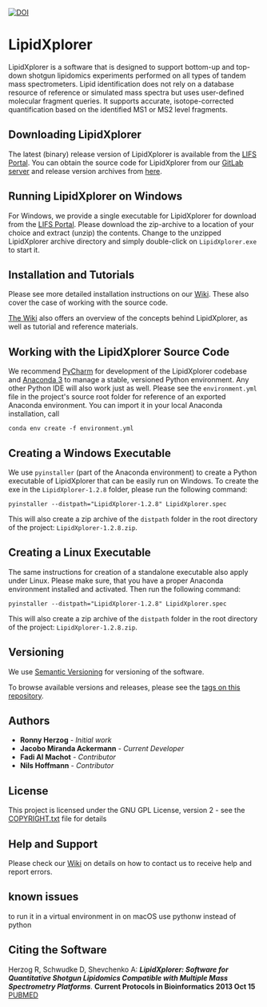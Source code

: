 [![DOI](https://zenodo.org/badge/DOI/10.5281/zenodo.3483976.svg)](https://doi.org/10.5281/zenodo.3483976)
# LipidXplorer

LipidXplorer is a software that is designed to support bottom-up and top-down shotgun lipidomics experiments performed 
on all types of tandem mass spectrometers. Lipid identification does not rely on a database resource of reference 
or simulated mass spectra but uses user-defined molecular fragment queries. It supports accurate, isotope-corrected 
quantification based on the identified MS1 or MS2 level fragments.

## Downloading LipidXplorer

The latest (binary) release version of LipidXplorer is available from the [LIFS Portal](https://lifs.isas.de/lipidxplorer.html). 
You can obtain the source code for LipidXplorer from our [GitLab server](https://gitlab.isas.de/lifs/lipidxplorer) and release version archives from [here](https://gitlab.isas.de/lifs/lipidxplorer/-/releases).

## Running LipidXplorer on Windows

For Windows, we provide a single executable for LipidXplorer for download from the [LIFS Portal](https://lifs.isas.de/lipidxplorer.html).
Please download the zip-archive to a location of your choice and extract (unzip) the contents. 
Change to the unzipped LipidXplorer archive directory and simply double-click on `LipidXplorer.exe` to start it.

## Installation and Tutorials

Please see more detailed installation instructions on our [Wiki](https://lifs.isas.de/wiki/index.php/LipidXplorer_Installation).
These also cover the case of working with the source code.

[The Wiki](https://lifs.isas.de/wiki/index.php) also offers an overview of the concepts behind LipidXplorer, as well as tutorial and reference materials.

## Working with the LipidXplorer Source Code

We recommend [PyCharm](https://www.jetbrains.com/pycharm/) for development of the LipidXplorer codebase and [Anaconda 3](https://www.anaconda.com/distribution/) to manage a stable, versioned Python environment.
Any other Python IDE will also work just as well.
Please see the `environment.yml` file in the project's source root folder for reference of an exported Anaconda environment. You can import it in your local Anaconda installation, call 
 
    conda env create -f environment.yml 

## Creating a Windows Executable

We use `pyinstaller` (part of the Anaconda environment) to create a Python executable of LipidXplorer that can be easily run on Windows.
To create the exe in the `LipidXplorer-1.2.8` folder, please run the following command:

    pyinstaller --distpath="LipidXplorer-1.2.8" LipidXplorer.spec

This will also create a zip archive of the `distpath` folder in the root directory of the project: `LipidXplorer-1.2.8.zip`.

## Creating a Linux Executable

The same instructions for creation of a standalone executable also apply under Linux. Please make sure, that you have a proper Anaconda environment
installed and activated. Then run the following command:

    pyinstaller --distpath="LipidXplorer-1.2.8" LipidXplorer.spec

This will also create a zip archive of the `distpath` folder in the root directory of the project: `LipidXplorer-1.2.8.zip`.

## Versioning

We use [Semantic Versioning](http://semver.org/) for versioning of the software.
 
To browse available versions and releases, please see the [tags on this repository](https://gitlab.isas.de/lifs/lipidxplorer/tags). 

## Authors

* **Ronny Herzog** - *Initial work*
* **Jacobo Miranda Ackermann** - *Current Developer*
* **Fadi Al Machot** - *Contributor*
* **Nils Hoffmann** - *Contributor*

## License

This project is licensed under the GNU GPL License, version 2 - see the [COPYRIGHT.txt](COPYRIGHT.txt) file for details

## Help and Support

Please check our [Wiki](https://lifs.isas.de/wiki/index.php) on details on how to contact us to receive help and report errors.

## known issues
to run it in a virtual environment in on macOS use pythonw instead of python

## Citing the Software
Herzog R, Schwudke D, Shevchenko A: ***LipidXplorer: Software for Quantitative Shotgun Lipidomics Compatible with Multiple Mass Spectrometry Platforms***. **Current Protocols in Bioinformatics 2013 Oct 15** [PUBMED](https://www.ncbi.nlm.nih.gov/pubmed/26270171)

